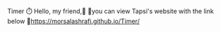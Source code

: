 Timer ⏱️ Hello, my friend,🙂 📍you can view Tapsi's website with the link below 🔗https://morsalashrafi.github.io/Timer/
